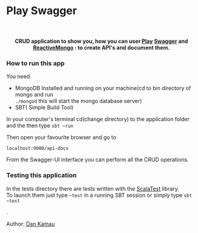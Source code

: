 <h2 align="center">
  
   <br>
    <h1>Play Swagger</h1>
   <br>
  <h4 align="center">CRUD application to show you, how you can user <a href="https://www.playframework.com/">Play<a/> <a href="https://github.com/swagger-api/swagger-play/tree/master/play-2.6/swagger-play">Swagger<a/> and <a href="http://reactivemongo.org/">ReactiveMongo<a/>
  : to create API's and document them.
  
</h2>


### How to run this app
You need
* MongoDB Installed and running on your machine(cd to bin directory of mongo and run  
```./mongod``` this will start the mongo database server) 
* SBT( Simple Build Tool)

 In your computer's terminal cd(change directory) to the application folder and the then type 
```sbt ~run```
 
Then open your favourite browser and go to

```localhost:9000/api-docs```

From the  Swagger-UI interface you can perform all the CRUD operations.

### Testing this application
In the tests directory there are tests written with the [ScalaTest](http://www.scalatest.org/) library.  
To launch them just type ```~test``` in a running SBT session or simply type ```sbt ~test```

.

Author: [Dan Kamau](kamaudan.github.io/)
